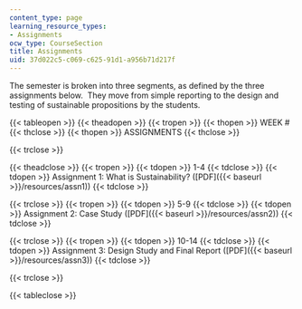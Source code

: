 ```yaml
---
content_type: page
learning_resource_types:
- Assignments
ocw_type: CourseSection
title: Assignments
uid: 37d022c5-c069-c625-91d1-a956b71d217f
---
```


The semester is broken into three segments, as defined by the three assignments below.  They move from simple reporting to the design and testing of sustainable propositions by the students.

{{< tableopen >}}
{{< theadopen >}}
{{< tropen >}}
{{< thopen >}}
WEEK #
{{< thclose >}}
{{< thopen >}}
ASSIGNMENTS
{{< thclose >}}

{{< trclose >}}

{{< theadclose >}}
{{< tropen >}}
{{< tdopen >}}
1-4
{{< tdclose >}}
{{< tdopen >}}
Assignment 1: What is Sustainability? ([PDF]({{< baseurl >}}/resources/assn1))
{{< tdclose >}}

{{< trclose >}}
{{< tropen >}}
{{< tdopen >}}
5-9
{{< tdclose >}}
{{< tdopen >}}
Assignment 2: Case Study ([PDF]({{< baseurl >}}/resources/assn2))
{{< tdclose >}}

{{< trclose >}}
{{< tropen >}}
{{< tdopen >}}
10-14
{{< tdclose >}}
{{< tdopen >}}
Assignment 3: Design Study and Final Report ([PDF]({{< baseurl >}}/resources/assn3))
{{< tdclose >}}

{{< trclose >}}

{{< tableclose >}}
